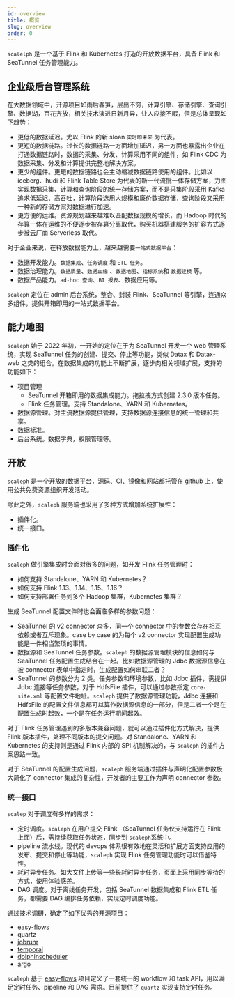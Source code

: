 ```yaml
---
id: overview
title: 概览
slug: overview
order: 0
---
```


`scalelph` 是一个基于 Flink 和 Kubernetes 打造的开放数据平台，具备 Flink 和 SeaTunnel 任务管理能力。

## 企业级后台管理系统

在大数据领域中，开源项目如雨后春笋，层出不穷，计算引擎、存储引擎、查询引擎、数据湖，百花齐放，相关技术演进日新月异，让人应接不暇，但是总体呈现如下趋势：

- 更低的数据延迟。尤以 Flink 的新 sloan `实时即未来` 为代表。
- 更短的数据链路。过长的数据链路一方面增加延迟，另一方面也暴露出企业在打通数据链路时，数据的采集、分发、计算采用不同的组件，如 Flink CDC 为数据采集、分发和计算提供完整地解决方案。
- 更少的组件。更短的数据链路也会主动缩减数据链路使用的组件。比如以 iceberg、hudi 和 Flink Table Store 为代表的新一代流批一体存储方案，力图实现数据采集、计算和查询阶段的统一存储方案，而不是采集阶段采用 Kafka 追求低延迟、高吞吐，计算阶段选用大规模和廉价数据存储，查询阶段又采用一种新的存储方案对数据进行加速。
- 更方便的运维。资源规划越来越难以匹配数据规模的增长，而 Hadoop 时代的存算一体在运维的不便逐步被存算分离取代，购买机器搭建服务的扩容方式逐步被云厂商 Serverless 取代。

对于企业来说，在释放数据能力上，越来越需要`一站式数据平台`：

- 数据开发能力。`数据集成`、`任务调度` 和 `ETL 任务`。
- 数据治理能力。`数据质量`、`数据血缘` 、`数据地图`、`指标系统`和 `数据建模` 等。
- 数据产品能力。`ad-hoc 查询`、`BI 报表`、数据应用等。

`scaleph` 定位在 admin 后台系统，整合、封装 Flink、SeaTunnel 等引擎，连通众多组件，提供开箱即用的一站式数据平台。

## 能力地图

`scaleph` 始于 2022 年初，一开始的定位在于为 SeaTunnel 开发一个 web 管理系统，实现 SeaTunnel 任务的创建、提交、停止等功能，类似 Datax 和 Datax-web 之类的组合。在数据集成的功能上不断扩展，逐步向相关领域扩展，支持的功能如下：

- 项目管理
  - SeaTunnel 开箱即用的数据集成能力。拖拉拽方式创建 2.3.0 版本任务。
  - Flink 任务管理。支持 Standalone、YARN 和 Kubernetes。
- 数据源管理。对主流数据源提供管理，支持数据源连接信息的统一管理和共享。
- 数据标准。
- 后台系统。数据字典，权限管理等。

## 开放

`scaleph` 是一个开放的数据平台，源码、CI、镜像和网站都托管在 github 上，使用公共免费资源组织开发活动。

除此之外，`scaleph` 服务端也采用了多种方式增加系统扩展性：

- 插件化。
- 统一接口。

### 插件化

`scaleph` 做引擎集成时会面对很多的问题，如开发 Flink 任务管理时：

- 如何支持 Standalone、YARN 和 Kubernetes？
- 如何支持 Flink 1.13、1.14、1.15、1.16？
- 如何支持部署任务到多个 Hadoop 集群，Kubernetes 集群？

生成 SeaTunnel 配置文件时也会面临多样的参数问题：

- SeaTunnel 的 v2 connector 众多，同一个 connector 中的参数会存在相互依赖或者互斥现象。case by case 的为每个 v2 connector 实现配置生成功能是一件相当繁琐的事情。
- 数据源和 SeaTunnel 任务参数。`scaleph` 的数据源管理模块的信息如何与 SeaTunnel 任务配置生成结合在一起。比如数据源管理的 Jdbc 数据源信息在被 connector 表单中指定时，生成配置如何串联二者？
- SeaTunnel 的参数分为 2 类。任务参数和环境参数，比如 Jdbc 插件，需提供 Jdbc 连接等任务参数，对于 HdfsFile 插件，可以通过参数指定 `core-site.xml` 等配置文件地址。`scaleph` 提供了数据源管理功能，Jdbc 连接和 HdfsFile 的配置文件信息都可以算作数据源信息的一部分，但是二者一个是在配置生成时起效，一个是在任务运行期间起效。

对于 Flink 任务管理遇到的多版本兼容问题，就可以通过插件化方式解决，提供 Flink 版本插件，处理不同版本的提交问题。对 Standalone、YARN 和 Kubernetes 的支持则是通过 Flink 内部的 SPI 机制解决的，与 `scaleph` 的插件方案思路一致。

对于 SeaTunnel 的配置生成问题，`scaleph` 服务端通过插件与声明化配置参数极大简化了 connector 集成的复杂性，开发者的主要工作为声明 connector 参数。

### 统一接口

`scalep` 对于调度有多样的需求：

- 定时调度。`scaleph` 在用户提交 Flink （SeaTunnel 任务仅支持运行在 Flink 上面）后，需持续获取任务状态，同步到 `scaleph`系统中。
- pipeline 流水线。现代的 devops 体系很有效地在灵活和扩展方面支持应用的发布、提交和停止等功能，`scaleph` 实现 Flink 任务管理功能时可以借鉴特性。
- 耗时异步任务。如大文件上传等一些长耗时异步任务，页面上采用同步等待的方式，使用体验感差。
- DAG 调度。对于离线任务开发，包括 SeaTunnel 数据集成和 Flink ETL 任务，都需要 DAG 编排任务依赖，实现定时调度功能。

通过技术调研，确定了如下优秀的开源项目：

- [easy-flows](https://github.com/j-easy/easy-flows)
- quartz
- [jobrunr](https://github.com/jobrunr/jobrunr)
- [temporal](https://www.temporal.io/)
- [dolphinscheduler](http://dolphinscheduler.apache.org/)
- [argo](https://github.com/argoproj/argo-workflows)

`scaleph` 基于 [easy-flows](https://github.com/j-easy/easy-flows) 项目定义了一套统一的 workflow 和 task API，用以满足定时任务、pipeline 和 DAG 需求。目前提供了 `quartz` 实现支持定时任务。

